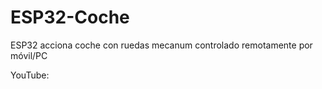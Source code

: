 # ESP32-Coche
ESP32 acciona coche con ruedas mecanum controlado remotamente por móvil/PC

YouTube: 
